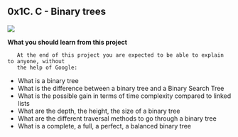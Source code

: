 ## 0x1C. C - Binary trees

![](https://www.google.com/url?sa=i&rct=j&q=&esrc=s&source=images&cd=&cad=rja&uact=8&ved=2ahUKEwjCpfrl-IPcAhXmiFQKHQ2cARQQjRx6BAgBEAU&url=https%3A%2F%2Fimgur.com%2Fgallery%2FqasHfah&psig=AOvVaw0ZG63kZ8bmB15e_kBeHIfQ&ust=1530742086971345)

**What you should learn from this project**

       At the end of this project you are expected to be able to explain to anyone, without
       the help of Google:

* What is a binary tree
* What is the difference between a binary tree and a Binary Search Tree
* What is the possible gain in terms of time complexity compared to linked lists
* What are the depth, the height, the size of a binary tree
* What are the different traversal methods to go through a binary tree
* What is a complete, a full, a perfect, a balanced binary tree

